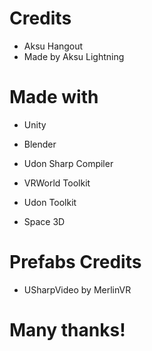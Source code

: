 # Credits

- Aksu Hangout
- Made by Aksu Lightning

# Made with 

- Unity

- Blender

- Udon Sharp Compiler

- VRWorld Toolkit

- Udon Toolkit

- Space 3D

# Prefabs Credits

- USharpVideo by MerlinVR

# Many thanks!
